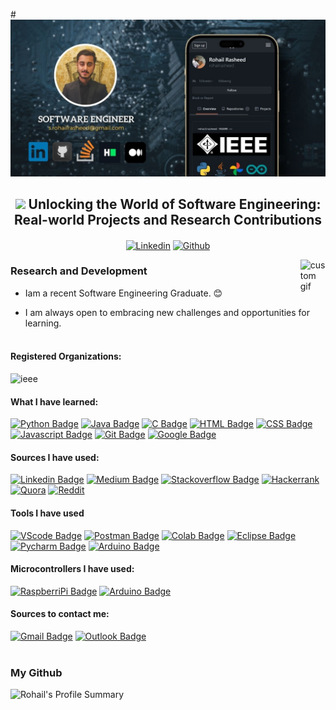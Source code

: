 #![logo](https://github.com/rohailrasheed/RohailRasheed/blob/main/Poster.jpg)

<div align='center'>
   <h2><img src="https://user-images.githubusercontent.com/1303154/88677602-1635ba80-d120-11ea-84d8-d263ba5fc3c0.gif" width="5%"> Unlocking the World of Software Engineering: Real-world Projects and Research Contributions </h2>

<a href="https://www.linkedin.com/in/rohail-rasheed-1360131aa"><img align="center" alt="Linkedin" src="https://user-images.githubusercontent.com/40695548/156189387-4a94d172-b291-4e04-8521-59736c14354d.png" width="60px"/></a>     <a href="https://github.com/rohailrasheed"><img align="center" alt="Github" src="https://github.githubassets.com/images/modules/logos_page/GitHub-Mark.png"  width="50px"/></a>

</div>


<img align="right" alt="custom gif" src="https://user-images.githubusercontent.com/40695548/147872428-0f19e522-1bda-45cd-a5ab-f8fcdc1797be.gif" width="8%"/>


<p text-align="center">
  <h3> Research and Development </h3>
</p> 

- Iam a recent Software Engineering Graduate. :blush:

- I am always open to embracing new challenges and opportunities for learning. <br/><br/>


#### Registered Organizations:


<img alt="ieee" src="https://avatars.githubusercontent.com/u/65586590?s=200&v=4" width="120px"/>


#### What I have learned:


[![Python Badge](https://img.shields.io/badge/Python-3776AB?style=for-the-badge&logo=python&logoColor=white)](#) [![Java Badge](https://img.shields.io/badge/Java-ED8B00?style=for-the-badge&logo=java&logoColor=white)](#) [![C Badge](https://img.shields.io/badge/C-00599C?style=for-the-badge&logo=c&logoColor=white)](#) [![HTML Badge](https://img.shields.io/badge/HTML5-E34F26?style=for-the-badge&logo=html5&logoColor=white)](#) [![CSS Badge](https://img.shields.io/badge/CSS3-1572B6?style=for-the-badge&logo=css3&logoColor=white)](#) [![Javascript Badge](https://img.shields.io/badge/JavaScript-F7DF1E?style=for-the-badge&logo=javascript&logoColor=black)](#) [![Git Badge](https://img.shields.io/badge/-Git-F05032?style=for-the-badge&labelColor=black&logo=Git&logoColor=F05032)](#) [![Google Badge](https://img.shields.io/badge/Google_Cloud-4285F4?style=for-the-badge&logo=google-cloud&logoColor=white)](#)


#### Sources I have used:


[![Linkedin Badge](https://img.shields.io/badge/LinkedIn-0077B5?style=for-the-badge&logo=linkedin&logoColor=white)](#) [![Medium Badge](https://img.shields.io/badge/Medium-12100E?style=for-the-badge&logo=medium&logoColor=white)](#) [![Stackoverflow Badge](https://img.shields.io/badge/stack%20overflow-FE7A16?logo=stack-overflow&logoColor=white&style=for-the-badge)](#) [![Hackerrank](https://img.shields.io/badge/-Hackerrank-2EC866?style=for-the-badge&logo=HackerRank&logoColor=white)](#) [![Quora](https://img.shields.io/badge/Quora-%23B92B27.svg?style=for-the-badge&logo=Quora&logoColor=white)](#) [![Reddit](https://img.shields.io/badge/Reddit-%23FF4500.svg?style=for-the-badge&logo=Reddit&logoColor=white)](#)


#### Tools I have used

[![VScode Badge](https://img.shields.io/badge/VSCode-0078D4?style=for-the-badge&logo=visual%20studio%20code&logoColor=white)](#) [![Postman Badge](https://img.shields.io/badge/-Postman-FF6C37?style=for-the-badge&labelColor=black&logo=Postman&logoColor=FF6C37)](#) [![Colab Badge](https://img.shields.io/badge/Colab-F9AB00?style=for-the-badge&logo=googlecolab&color=525252)](#) [![Eclipse Badge](https://img.shields.io/badge/Eclipse-2C2255?style=for-the-badge&logo=eclipse&logoColor=white)](#) [![Pycharm Badge](https://img.shields.io/badge/PyCharm-000000.svg?&style=for-the-badge&logo=PyCharm&logoColor=white)](#) [![Arduino Badge](https://img.shields.io/badge/Arduino_IDE-00979D?style=for-the-badge&logo=arduino&logoColor=white)](#)

#### Microcontrollers I have used:


[![RaspberriPi Badge](https://img.shields.io/badge/Raspberry%20Pi-A22846?style=for-the-badge&logo=Raspberry%20Pi&logoColor=white)](#) [![Arduino Badge](https://img.shields.io/badge/Arduino-00979D?style=for-the-badge&logo=Arduino&logoColor=white)](#)


#### Sources to contact me:


[![Gmail Badge](https://img.shields.io/badge/Gmail-D14836?style=for-the-badge&logo=gmail&logoColor=white)](#) [![Outlook Badge](https://img.shields.io/badge/Microsoft_Outlook-0078D4?style=for-the-badge&logo=microsoft-outlook&logoColor=white)](#) </br></br>


### My Github

![Rohail's Profile Summary](https://github-profile-summary-cards.vercel.app/api/cards/profile-details?username=rohailrasheed&theme=dracula)

